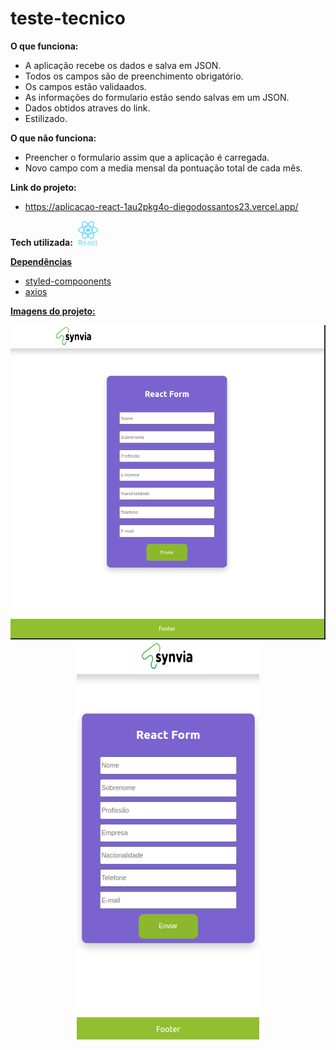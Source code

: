 # teste-tecnico

**O que funciona:**
- A aplicação recebe os dados e salva em JSON.
- Todos os campos são de preenchimento obrigatório.
- Os campos estão validaados.
- As informações do formulario estão sendo salvas em um JSON.
- Dados obtidos atraves do link.
- Estilizado.

**O que não funciona:**
- Preencher o formulario assim que a aplicação é carregada.
- Novo campo com a media mensal da pontuação total de cada mês.

**Link do projeto:**
- https://aplicacao-react-1au2pkg4o-diegodossantos23.vercel.app/

**Tech utilizada:**
<a href="https://reactjs.org/" target="_blank"> <img src="https://raw.githubusercontent.com/devicons/devicon/master/icons/react/react-original-wordmark.svg" alt="react" width="40" height="40"/> </a> <a href="https://redux.js.org" target="_blank">

**Dependências**
- styled-compoonents
- axios

**Imagens do projeto:**

<div align="center">
  
   ![BACKGROUND](https://github.com/Diegodossantos23/teste-tecnico/blob/main/assets/react-form.png?raw=true)
  ![BACKGROUND](https://github.com/Diegodossantos23/teste-tecnico/blob/main/assets/react-form-mobile-screen.png?raw=true)  
  
</div>
